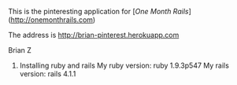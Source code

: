 ﻿
This is the pinteresting application for 
[*One Month Rails*] (http://onemonthrails.com)

The address is http://brian-pinterest.herokuapp.com


Brian Z



1. Installing ruby and rails
My ruby version: ruby 1.9.3p547
My rails version: rails 4.1.1
